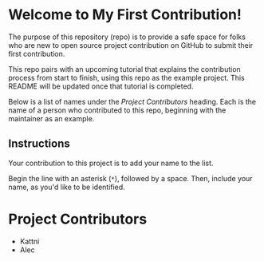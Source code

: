 # Welcome to My First Contribution!
The purpose of this repository (repo) is to provide a safe space for folks who are new to open source project contribution on GitHub to submit their first contribution.

This repo pairs with an upcoming tutorial that explains the contribution process from start to finish, using this repo as the example project. This README will be updated once that tutorial is completed.

Below is a list of names under the _Project Contributors_ heading. Each is the name of a person who contributed to this repo, beginning with the maintainer as an example. 

## Instructions
Your contribution to this project is to add your name to the list. 

Begin the line with an asterisk (`*`), followed by a space. Then, include your name, as you'd like to be identified.

# Project Contributors
* Kattni
* Alec
